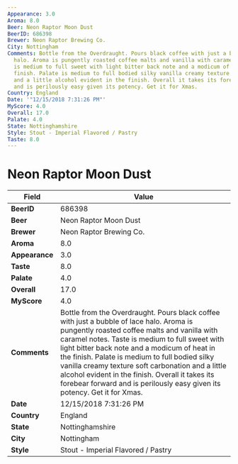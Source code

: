 ```yaml
---
Appearance: 3.0
Aroma: 8.0
Beer: Neon Raptor Moon Dust
BeerID: 686398
Brewer: Neon Raptor Brewing Co.
City: Nottingham
Comments: Bottle from the Overdraught. Pours black coffee with just a bubble of lace
  halo. Aroma is pungently roasted coffee malts and vanilla with caramel notes. Taste
  is medium to full sweet with light bitter back note and a modicum of heat in the
  finish. Palate is medium to full bodied silky vanilla creamy texture soft carbonation
  and a little alcohol evident in the finish. Overall it takes its forebear forward
  and is perilously easy given its potency. Get it for Xmas.
Country: England
Date: '"12/15/2018 7:31:26 PM"'
MyScore: 4.0
Overall: 17.0
Palate: 4.0
State: Nottinghamshire
Style: Stout - Imperial Flavored / Pastry
Taste: 8.0
---
```


# Neon Raptor Moon Dust

| Field         | Value |
|---------------|-------|
| **BeerID** | 686398 |
| **Beer** | Neon Raptor Moon Dust |
| **Brewer** | Neon Raptor Brewing Co. |
| **Aroma** | 8.0 |
| **Appearance** | 3.0 |
| **Taste** | 8.0 |
| **Palate** | 4.0 |
| **Overall** | 17.0 |
| **MyScore** | 4.0 |
| **Comments** | Bottle from the Overdraught. Pours black coffee with just a bubble of lace halo. Aroma is pungently roasted coffee malts and vanilla with caramel notes. Taste is medium to full sweet with light bitter back note and a modicum of heat in the finish. Palate is medium to full bodied silky vanilla creamy texture soft carbonation and a little alcohol evident in the finish. Overall it takes its forebear forward and is perilously easy given its potency. Get it for Xmas. |
| **Date** | 12/15/2018 7:31:26 PM |
| **Country** | England |
| **State** | Nottinghamshire |
| **City** | Nottingham |
| **Style** | Stout - Imperial Flavored / Pastry |
